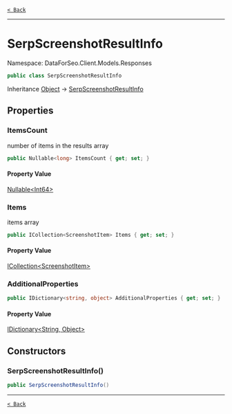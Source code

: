 [`< Back`](./)

---

# SerpScreenshotResultInfo

Namespace: DataForSeo.Client.Models.Responses

```csharp
public class SerpScreenshotResultInfo
```

Inheritance [Object](https://docs.microsoft.com/en-us/dotnet/api/system.object) → [SerpScreenshotResultInfo](./dataforseo.client.models.responses.serpscreenshotresultinfo)

## Properties

### **ItemsCount**

number of items in the results array

```csharp
public Nullable<long> ItemsCount { get; set; }
```

#### Property Value

[Nullable&lt;Int64&gt;](https://docs.microsoft.com/en-us/dotnet/api/system.nullable-1)<br>

### **Items**

items array

```csharp
public ICollection<ScreenshotItem> Items { get; set; }
```

#### Property Value

[ICollection&lt;ScreenshotItem&gt;](./dataforseo.client.models.screenshotitem)<br>

### **AdditionalProperties**

```csharp
public IDictionary<string, object> AdditionalProperties { get; set; }
```

#### Property Value

[IDictionary&lt;String, Object&gt;](https://docs.microsoft.com/en-us/dotnet/api/system.collections.generic.idictionary-2)<br>

## Constructors

### **SerpScreenshotResultInfo()**

```csharp
public SerpScreenshotResultInfo()
```

---

[`< Back`](./)
